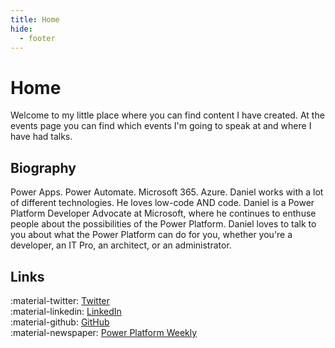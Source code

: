 ```yaml
---
title: Home
hide:
  - footer
---
```


# Home

Welcome to my little place where you can find content I have created. At the events page you can find which events I'm going to speak at and where I have had talks.

## Biography

Power Apps. Power Automate. Microsoft 365. Azure. Daniel works with a lot of different technologies. He loves low-code AND code. Daniel is a Power Platform Developer Advocate at Microsoft, where he continues to enthuse people about the possibilities of the Power Platform. Daniel loves to talk to you about what the Power Platform can do for you, whether you're a developer, an IT Pro, an architect, or an administrator.

## Links

:material-twitter: [Twitter](https://www.twitter.com/laskewitz) <br />
:material-linkedin: [LinkedIn](https://www.linkedin.com/in/laskewitz) <br />
:material-github: [GitHub](https://www.github.com/laskewitz) <br />
:material-newspaper: [Power Platform Weekly](https://www.ppweekly.com)
